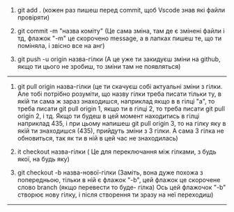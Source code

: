 1. git add .
   (кожен раз пишеш перед commit, щоб Vscode знав які файли провіряти)

2. git commit -m "назва коміту"
   (Це сама зміна, там де є змінені файли і тд, флажок "-m" це скорочено message, а в лапках пишеш те, що ти поміняла, і звісно все на анг)

3. git push -u origin назва-гілки
   (А це уже ти закидуєш зміни на github, якщо ти цього не зробиш, то зміни там не появляться)

---

1. git pull origin назва-гілки
   (це ти скачуєш собі актуальні зміни з гілки. Але тобі потрібно розуміти, що назву гілки треба писати тільки ту, в якій ти сама ж зараз знаходишся,
   наприклад якщо в в гілці "а", то треба писати git pull origin 1, якщо ти в гілці 2, то треба писати git pull origin 2, і тд.
   Якщо ти будеш в цей момент находитись в гілці наприклад 435, і при цьому напишеш git pull origin 3, то на гілку яку в якій ти знаходишся (435),
   прийдуть зміни з 3 гілки. А сама 3 гілка не обновиться, так як ти в ній в цей час не знаходилась)

2. it checkout назва-гілки
   ( Це для переключання між гілками, з будь якої, на будь яку)

3. git checkout -b назва-нової-гілки
   (Заміть, вона дуже похожа з попередньою, тільки в ній є флажок "-b", цей флажок це скорочене слово branch (якщо перевести то буде- гілка)
   Ось цей флажочок "-b" створює нову гілку, і після створення ти зразу на неї переходиш)

---
